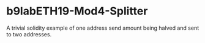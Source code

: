 # b9labETH19-Mod4-Splitter

 A trivial solidity example of one address send
 amount being halved and sent to two addresses.
